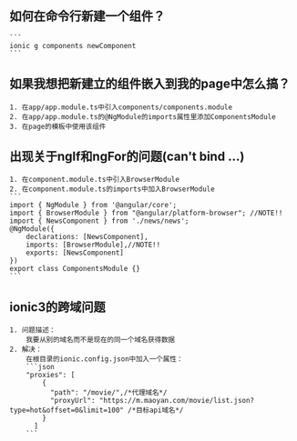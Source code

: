 ## 如何在命令行新建一个组件？
    ```
    ionic g components newComponent
    ```
## 如果我想把新建立的组件嵌入到我的page中怎么搞？
    1. 在app/app.module.ts中引入components/components.module
    2. 在app/app.module.ts的@NgModule的imports属性里添加ComponentsModule
    3. 在page的模板中使用该组件
## 出现关于ngIf和ngFor的问题(can't bind ...)
    1. 在component.module.ts中引入BrowserModule 
    2. 在component.module.ts的imports中加入BrowserModule
    ```
    import { NgModule } from '@angular/core';
    import { BrowserModule } from "@angular/platform-browser"; //NOTE!!
    import { NewsComponent } from './news/news';
    @NgModule({
        declarations: [NewsComponent],
        imports: [BrowserModule],//NOTE!!
        exports: [NewsComponent]
    })
    export class ComponentsModule {}
    ```
## ionic3的跨域问题
    1. 问题描述：
        我要从别的域名而不是现在的同一个域名获得数据
    2. 解决：
        在根目录的ionic.config.json中加入一个属性：
        ```json
        "proxies": [
            {
              "path": "/movie/",/*代理域名*/
              "proxyUrl": "https://m.maoyan.com/movie/list.json?type=hot&offset=0&limit=100" /*目标api域名*/
            }
          ]          
        ```